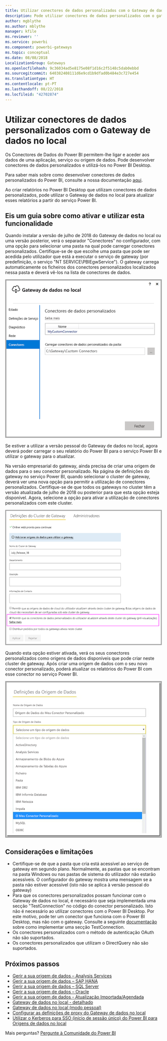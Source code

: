 ```yaml
---
title: Utilizar conectores de dados personalizados com o Gateway de dados no local
description: Pode utilizar conectores de dados personalizados com o gateway de dados no local.
author: mgblythe
ms.author: mblythe
manager: kfile
ms.reviewer: ''
ms.service: powerbi
ms.component: powerbi-gateways
ms.topic: conceptual
ms.date: 08/08/2018
LocalizationGroup: Gateways
ms.openlocfilehash: 9c36034ad5e8175e08f1d16c2f5148c5dab0ebbd
ms.sourcegitcommit: 640382408111d6e9cd1b9dfad0b484e3c727e454
ms.translationtype: HT
ms.contentlocale: pt-PT
ms.lasthandoff: 08/22/2018
ms.locfileid: "42702874"
---
```

# <a name="use-custom-data-connectors-with-the-on-premises-data-gateway"></a>Utilizar conectores de dados personalizados com o Gateway de dados no local

Os Conectores de Dados do Power BI permitem-lhe ligar e aceder aos dados de uma aplicação, serviço ou origem de dados. Pode desenvolver conectores de dados personalizados e utilizá-los no Power BI Desktop.

Para saber mais sobre como desenvolver conectores de dados personalizados do Power BI, consulte a nossa documentação [aqui](http://aka.ms/dataconnectors).

Ao criar relatórios no Power BI Desktop que utilizam conectores de dados personalizados, pode utilizar o Gateway de dados no local para atualizar esses relatórios a partir do serviço Power BI.

## <a name="here-is-a-guide-on-how-to-enable-and-use-this-capability"></a>Eis um guia sobre como ativar e utilizar esta funcionalidade

Quando instalar a versão de julho de 2018 do Gateway de dados no local ou uma versão posterior, verá o separador "Conectores" no configurador, com uma opção para selecionar uma pasta na qual pode carregar conectores personalizados. Certifique-se de que escolhe uma pasta que pode ser acedida pelo utilizador que está a executar o serviço de gateway (por predefinição, o serviço "NT SERVICE\PBIEgwService"). O gateway carrega automaticamente os ficheiros dos conectores personalizados localizados nessa pasta e deverá vê-los na lista de conectores de dados.

![Conector personalizado 1](media/service-gateway-custom-connectors/gateway-onprem-customconnector1.png)

Se estiver a utilizar a versão pessoal do Gateway de dados no local, agora deverá poder carregar o seu relatório do Power BI para o serviço Power BI e utilizar o gateway para o atualizar.

Na versão empresarial do gateway, ainda precisa de criar uma origem de dados para o seu conector personalizado. Na página de definições do gateway no serviço Power BI, quando selecionar o cluster de gateway, deverá ver uma nova opção para permitir a utilização de conectores personalizados. Certifique-se de que todos os gateways no cluster têm a versão atualizada de julho de 2018 ou posterior para que esta opção esteja disponível. Agora, selecione a opção para ativar a utilização de conectores personalizados com este cluster.

![Conector personalizado 2](media/service-gateway-custom-connectors/gateway-onprem-customconnector2.png)

Quando esta opção estiver ativada, verá os seus conectores personalizados como origens de dados disponíveis que pode criar neste cluster de gateway. Após criar uma origem de dados com o seu novo conector personalizado, poderá atualizar os relatórios do Power BI com esse conector no serviço Power BI.

![Conector personalizado 3](media/service-gateway-custom-connectors/gateway-onprem-customconnector3.png)

## <a name="considerations-and-limitations"></a>Considerações e limitações

* Certifique-se de que a pasta que cria está acessível ao serviço de gateway em segundo plano. Normalmente, as pastas que se encontram na pasta Windows ou nas pastas de sistema do utilizador não estarão acessíveis. O configurador do gateway mostra uma mensagem se a pasta não estiver acessível (isto não se aplica à versão pessoal do gateway)
* Para que os conectores personalizados possam funcionar com o Gateway de dados no local, é necessário que seja implementada uma secção "TestConnection" no código do conector personalizado. Isto não é necessário ao utilizar conectores com o Power BI Desktop. Por este motivo, pode ter um conector que funciona com o Power BI Desktop, mas não com o gateway. Consulte a seguinte [documentação](https://github.com/Microsoft/DataConnectors/blob/master/docs/m-extensions.md#implementing-testconnection-for-gateway-support) sobre como implementar uma secção TestConnection.
* Os conectores personalizados com o método de autenticação OAuth não são suportados.
* Os conectores personalizados que utilizam o DirectQuery não são suportados.

## <a name="next-steps"></a>Próximos passos

* [Gerir a sua origem de dados – Analysis Services](service-gateway-enterprise-manage-ssas.md)  
* [Gerir a sua origem de dados – SAP HANA](service-gateway-enterprise-manage-sap.md)  
* [Gerir a sua origem de dados – SQL Server](service-gateway-enterprise-manage-sql.md)  
* [Gerir a sua origem de dados – Oracle](service-gateway-onprem-manage-oracle.md)  
* [Gerir a sua origem de dados - Atualização Importada/Agendada](service-gateway-enterprise-manage-scheduled-refresh.md)  
* [Gateway de dados no local - detalhado](service-gateway-onprem-indepth.md)  
* [Gateway de dados no local (modo pessoal)](service-gateway-personal-mode.md)
* [Configurar as definições de proxy do Gateway de dados no local](service-gateway-proxy.md)  
* [Utilizar o Kerberos para SSO (início de sessão único) do Power BI para Origens de dados no local](service-gateway-kerberos-for-sso-pbi-to-on-premises-data.md)  

Mais perguntas? [Pergunte à Comunidade do Power BI](http://community.powerbi.com/)
